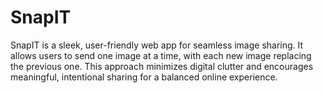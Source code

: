 # SnapIT
SnapIT is a sleek, user-friendly web app for seamless image sharing. It allows users to send one image at a time, with each new image replacing the previous one. This approach minimizes digital clutter and encourages meaningful, intentional sharing for a balanced online experience.
